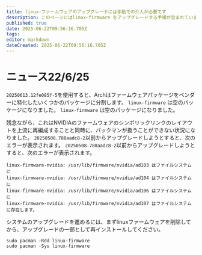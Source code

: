 ```yaml
---
title: linux-ファームウェアのアップグレードには手動での介入が必要です
description: このページにはlinux-firmware をアップグレードする手順が含まれています
published: true
date: 2025-06-22T09:56:16.705Z
tags:
editor: markdown
dateCreated: 2025-06-22T09:56:16.705Z
---
```


# ニュース22/6/25

`20250613.12fe085f-5`を使用すると、Archはファームウェアパッケージをベンダーに特化したいくつかのパッケージに分割します。 `linux-firmware` は空のパッケージになりました。 `linux-firmware` は空のパッケージになりました。

残念ながら、これはNVIDIAのファームウェアのシンボリックリンクのレイアウトを上流に再編成することと同時に、パックマンが扱うことができない状況になりました。 `20250508.788aadc8-2`以前からアップグレードしようとすると、次のエラーが表示されます。 `20250508.788aadc8-2`以前からアップグレードしようとすると、次のエラーが表示されます。

```
linux-firmware-nvidia: /usr/lib/firmware/nvidia/ad103 はファイルシステムに
linux-firmware-nvidia: /usr/lib/firmware/nvidia/ad104 はファイルシステムに
linux-firmware-nvidia: /usr/lib/firmware/nvidia/ad106 はファイルシステムに
linux-firmware-nvidia: /usr/lib/firmware/nvidia/ad107 はファイルシステムに存在します。
```

システムのアップグレードを進めるには、まずlinuxファームウェアを削除してから、アップグレードの一部として再インストールしてください。

```
sudo pacman -Rdd linux-firmware
sudo pacman -Syu linux-firmware
```